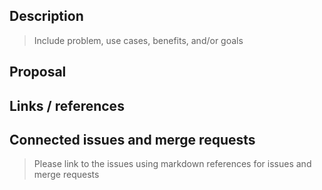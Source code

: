 ## Description

> Include problem, use cases, benefits, and/or goals

## Proposal

## Links / references

## Connected issues and merge requests

> Please link to the issues using markdown references for issues and merge requests
